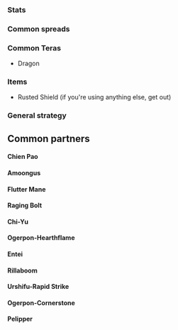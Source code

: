 ### Stats

### Common spreads

### Common Teras
- Dragon
### Items
* Rusted Shield (if you're using anything else, get out)
### General strategy

## Common partners
#### Chien Pao

#### Amoongus
#### Flutter Mane
#### Raging Bolt
#### Chi-Yu
#### Ogerpon-Hearthflame
#### Entei
#### Rillaboom
#### Urshifu-Rapid Strike
#### Ogerpon-Cornerstone
#### Pelipper